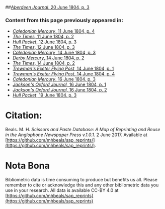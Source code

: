 ##[*Aberdeen Journal*, 20 June 1804, p. 3](https://mhbeals.github.io/sap_html/Aberdeen-Journal/Aberdeen-Journal-20-June-1804-p-3)

### Content from this page previously appeared in:
+ [*Caledonian Mercury*, 11 June 1804, p. 4](https://mhbeals.github.io/sap_html/Caledonian-Mercury/Caledonian-Mercury-11-June-1804-p-4)
+ [*The Times*, 11 June 1804, p. 2](https://mhbeals.github.io/sap_html/The-Times/The-Times-11-June-1804-p-2)
+ [*Hull Packet*, 12 June 1804, p. 3](https://mhbeals.github.io/sap_html/Hull-Packet/Hull-Packet-12-June-1804-p-3)
+ [*The Times*, 12 June 1804, p. 3](https://mhbeals.github.io/sap_html/The-Times/The-Times-12-June-1804-p-3)
+ [*Caledonian Mercury*, 14 June 1804, p. 3](https://mhbeals.github.io/sap_html/Caledonian-Mercury/Caledonian-Mercury-14-June-1804-p-3)
+ [*Derby Mercury*, 14 June 1804, p. 2](https://mhbeals.github.io/sap_html/Derby-Mercury/Derby-Mercury-14-June-1804-p-2)
+ [*The Times*, 14 June 1804, p. 2](https://mhbeals.github.io/sap_html/The-Times/The-Times-14-June-1804-p-2)
+ [*Trewman's Exeter Flying Post*, 14 June 1804, p. 1](https://mhbeals.github.io/sap_html/Trewman's-Exeter-Flying-Post/Trewman's-Exeter-Flying-Post-14-June-1804-p-1)
+ [*Trewman's Exeter Flying Post*, 14 June 1804, p. 4](https://mhbeals.github.io/sap_html/Trewman's-Exeter-Flying-Post/Trewman's-Exeter-Flying-Post-14-June-1804-p-4)
+ [*Caledonian Mercury*, 16 June 1804, p. 3](https://mhbeals.github.io/sap_html/Caledonian-Mercury/Caledonian-Mercury-16-June-1804-p-3)
+ [*Jackson's Oxford Journal*, 16 June 1804, p. 1](https://mhbeals.github.io/sap_html/Jackson's-Oxford-Journal/Jackson's-Oxford-Journal-16-June-1804-p-1)
+ [*Jackson's Oxford Journal*, 16 June 1804, p. 2](https://mhbeals.github.io/sap_html/Jackson's-Oxford-Journal/Jackson's-Oxford-Journal-16-June-1804-p-2)
+ [*Hull Packet*, 19 June 1804, p. 3](https://mhbeals.github.io/sap_html/Hull-Packet/Hull-Packet-19-June-1804-p-3)
                    
# Citation: 

Beals. M. H. *Scissors and Paste Database: A Map of Reprinting and Reuse in the Anglophone Newspaper Press v.1.0.1.* 2 June 2017. Available at [https://github.com/mhbeals/sap_reprints/](https://github.com/mhbeals/sap_reprints/). 
                    
# Nota Bona

Bibliometric data is time consuming to produce but benefits us all. Please remember to cite or acknowledge this and any other bibliometric data you use in your research. All data is available CC-BY 4.0 at [https://github.com/mhbeals/sap_reprints](https://github.com/mhbeals/sap_reprints)